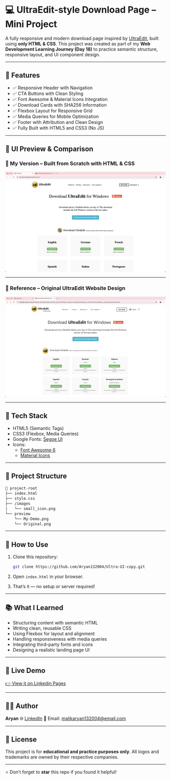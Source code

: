 # 💻 UltraEdit-style Download Page – Mini Project

A fully responsive and modern download page inspired by [UltraEdit](https://www.ultraedit.com/downloads/ultraedit-download-thank-you/?utm_source=CWH&utm_medium=LeadsAcquisition&utm_content=UEDownload&utm_campaign=UETrialDownload), built using **only HTML & CSS**. This project was created as part of my **Web Development Learning Journey (Day 18)** to practice semantic structure, responsive layout, and UI component design.

---

## 🚀 Features

- ✅ Responsive Header with Navigation
- ✅ CTA Buttons with Clean Styling
- ✅ Font Awesome & Material Icons Integration
- ✅ Download Cards with SHA256 Information
- ✅ Flexbox Layout for Responsive Grid
- ✅ Media Queries for Mobile Optimization
- ✅ Footer with Attribution and Clean Design
- ✅ Fully Built with HTML5 and CSS3 (No JS)

---

## 📸 UI Preview & Comparison

### 🔧 My Version – Built from Scratch with HTML & CSS

![My Implementation](/preview/My-Demo.png "Responsive clone of UltraEdit download page")

---

### 🎯 Reference – Original UltraEdit Website Design

![Original UltraEdit](/preview/Original.png "Official UltraEdit site screenshot for comparison")

---

## 🧰 Tech Stack

- HTML5 (Semantic Tags)
- CSS3 (Flexbox, Media Queries)
- Google Fonts: [Segoe UI](https://fonts.google.com/)
- Icons:
  - [Font Awesome 6](https://fontawesome.com/)
  - [Material Icons](https://fonts.google.com/icons)

---

## 📂 Project Structure

```
📁 project-root
├── index.html
├── style.css
├── /images
│   └── small_icon.png
└── preview
    └── My-Demo.png
    └── Original.png
```

---

## 📝 How to Use

1. Clone this repository:

   ```bash
   git clone https://github.com/Aryan132004/Ultra-UI-copy.git
   ```
2. Open `index.html` in your browser.
3. That’s it — no setup or server required!

---

## 📚 What I Learned

- Structuring content with semantic HTML
- Writing clean, reusable CSS
- Using Flexbox for layout and alignment
- Handling responsiveness with media queries
- Integrating third-party fonts and icons
- Designing a realistic landing page UI

---

## 🔗 Live Demo

[👉 View it on Linkedin Pages](https://yourusername.github.io/ultraedit-download-page)

---

## 🧑‍💻 Author

**Aryan**
🌐 [LinkedIn](www.linkedin.com/in/aryanmalik2004)
📧 Email: malikaryan132004@email.com

---

## 📃 License

This project is for **educational and practice purposes only**.
All logos and trademarks are owned by their respective companies.

---

⭐️ Don’t forget to **star** this repo if you found it helpful!
